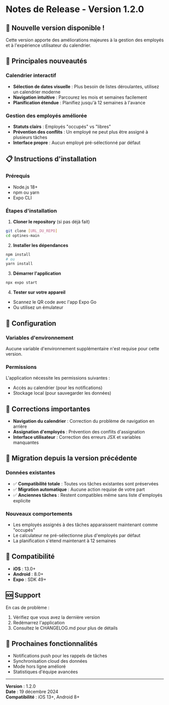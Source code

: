 # Notes de Release - Version 1.2.0

## 🎉 Nouvelle version disponible !

Cette version apporte des améliorations majeures à la gestion des employés et à l'expérience utilisateur du calendrier.

## 🚀 Principales nouveautés

### Calendrier interactif
- **Sélection de dates visuelle** : Plus besoin de listes déroulantes, utilisez un calendrier moderne
- **Navigation intuitive** : Parcourez les mois et semaines facilement
- **Planification étendue** : Planifiez jusqu'à 12 semaines à l'avance

### Gestion des employés améliorée
- **Statuts clairs** : Employés "occupés" vs "libres"
- **Prévention des conflits** : Un employé ne peut plus être assigné à plusieurs tâches
- **Interface propre** : Aucun employé pré-sélectionné par défaut

## 📋 Instructions d'installation

### Prérequis
- Node.js 18+ 
- npm ou yarn
- Expo CLI

### Étapes d'installation

1. **Cloner le repository** (si pas déjà fait)
```bash
git clone [URL_DU_REPO]
cd optines-main
```

2. **Installer les dépendances**
```bash
npm install
# ou
yarn install
```

3. **Démarrer l'application**
```bash
npx expo start
```

4. **Tester sur votre appareil**
- Scannez le QR code avec l'app Expo Go
- Ou utilisez un émulateur

## 🔧 Configuration

### Variables d'environnement
Aucune variable d'environnement supplémentaire n'est requise pour cette version.

### Permissions
L'application nécessite les permissions suivantes :
- Accès au calendrier (pour les notifications)
- Stockage local (pour sauvegarder les données)

## 🐛 Corrections importantes

- **Navigation du calendrier** : Correction du problème de navigation en arrière
- **Assignation d'employés** : Prévention des conflits d'assignation
- **Interface utilisateur** : Correction des erreurs JSX et variables manquantes

## 🔄 Migration depuis la version précédente

### Données existantes
- ✅ **Compatibilité totale** : Toutes vos tâches existantes sont préservées
- ✅ **Migration automatique** : Aucune action requise de votre part
- ✅ **Anciennes tâches** : Restent compatibles même sans liste d'employés explicite

### Nouveaux comportements
- Les employés assignés à des tâches apparaissent maintenant comme "occupés"
- Le calculateur ne pré-sélectionne plus d'employés par défaut
- La planification s'étend maintenant à 12 semaines

## 📱 Compatibilité

- **iOS** : 13.0+
- **Android** : 8.0+
- **Expo** : SDK 49+

## 🆘 Support

En cas de problème :
1. Vérifiez que vous avez la dernière version
2. Redémarrez l'application
3. Consultez le CHANGELOG.md pour plus de détails

## 🎯 Prochaines fonctionnalités

- Notifications push pour les rappels de tâches
- Synchronisation cloud des données
- Mode hors ligne amélioré
- Statistiques d'équipe avancées

---

**Version** : 1.2.0  
**Date** : 19 décembre 2024  
**Compatibilité** : iOS 13+, Android 8+ 